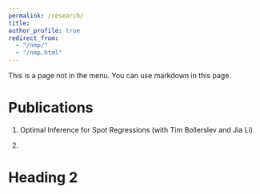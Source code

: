 ```yaml
---
permalink: /research/
title: 
author_profile: true
redirect_from: 
  - "/nmp/"
  - "/nmp.html"
---
```


This is a page not in the menu. You can use markdown in this page.

Publications
======
1. Optimal Inference for Spot Regressions (with Tim Bollerslev and Jia Li)

2. 
Heading 2
======
